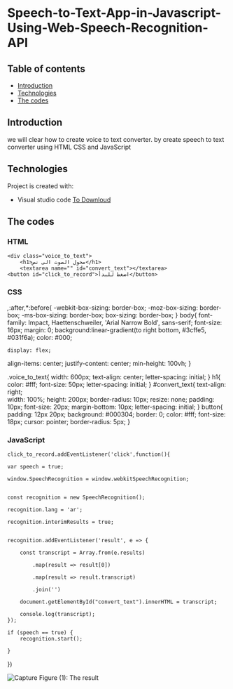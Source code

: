 # Speech-to-Text-App-in-Javascript-Using-Web-Speech-Recognition-API



## Table of contents
* [Introduction](#Introduction)
* [Technologies](#technologies)
* [The codes](#the-codes)




## Introduction

 we will clear how to create voice to text converter. by create speech to text converter using HTML CSS and JavaScript


## Technologies
Project is created with:
* Visual studio code  [To Downloud](https://code.visualstudio.com/)
	
## The codes

### HTML

<!DOCTYPE html>
<html lang="ar">
<head>
<meta charset="utf-8">
<meta name="viewport" content="initial-scale=1.0, maximum-scale=1.0, user-scalable=1">
<title>Home</title>
<link rel="stylesheet" type="text/css" href="style.css">
</head>
<body>

	<div class="voice_to_text"> 
		<h1>محول الصوت الى نص</h1>
        <textarea name="" id="convert_text"></textarea>
    <button id="click_to_record">اضغط للبدأ</button>
  </div>



<script type="text/javascript" src="script.js"></script>
</body>
</html>


   
    
### CSS
*,*:after,*:before{
	-webkit-box-sizing: border-box;
	-moz-box-sizing: border-box;
	-ms-box-sizing: border-box;
	box-sizing: border-box;
}
body{
	font-family: Impact, Haettenschweiler, 'Arial Narrow Bold', sans-serif;
	font-size: 16px;
	margin: 0;
	background:linear-gradient(to right bottom, #3cffe5, #031f6a);
	color: #000;
	
	display: flex;
  align-items: center;
  justify-content: center;
  min-height: 100vh;
}

.voice_to_text{
  width: 600px;
  text-align: center;
  letter-spacing: initial;
}
h1{
	color: #fff;
	font-size: 50px;
    letter-spacing: initial;
}
#convert_text{
  text-align: right;  
  width: 100%;
  height: 200px;
  border-radius: 10px;
  resize: none;
  padding: 10px;
  font-size: 20px;
  margin-bottom: 10px;
  letter-spacing: initial;
}
button{
	padding: 12px 20px;
  background: #000304;
  border: 0;
  color: #fff;
  font-size: 18px;
  cursor: pointer;
  border-radius: 5px;
}


  

### JavaScript

    click_to_record.addEventListener('click',function(){
    
    var speech = true;
    
    window.SpeechRecognition = window.webkitSpeechRecognition;
    

    const recognition = new SpeechRecognition();
    
    recognition.lang = 'ar';
    
    recognition.interimResults = true;
    

    recognition.addEventListener('result', e => {
    
        const transcript = Array.from(e.results)
	
            .map(result => result[0])
	    
            .map(result => result.transcript)
	    
            .join('')

        document.getElementById("convert_text").innerHTML = transcript;
	
        console.log(transcript);
    });
    
    if (speech == true) {
        recognition.start();
    
    }
    
})

![Capture](https://user-images.githubusercontent.com/64277741/180607258-9e2c643d-a29e-48a7-b0a1-475ab01ad6b9.PNG)
Figure (1): The result 
